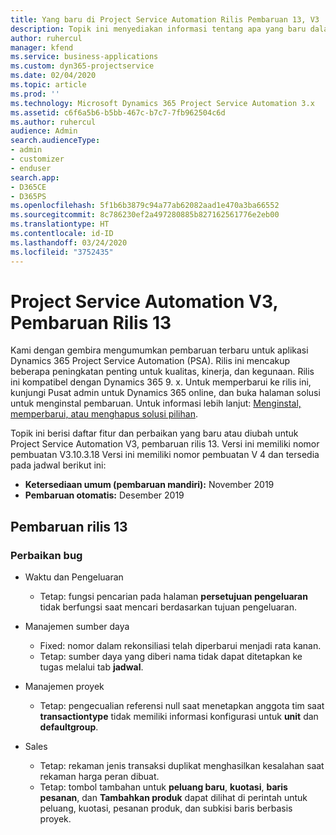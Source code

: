 ```yaml
---
title: Yang baru di Project Service Automation Rilis Pembaruan 13, V3
description: Topik ini menyediakan informasi tentang apa yang baru dalam Project Service Automation Rilis Pembaruan 13, V3.
author: ruhercul
manager: kfend
ms.service: business-applications
ms.custom: dyn365-projectservice
ms.date: 02/04/2020
ms.topic: article
ms.prod: ''
ms.technology: Microsoft Dynamics 365 Project Service Automation 3.x
ms.assetid: c6f6a5b6-b5bb-467c-b7c7-7fb962504c6d
ms.author: ruhercul
audience: Admin
search.audienceType:
- admin
- customizer
- enduser
search.app:
- D365CE
- D365PS
ms.openlocfilehash: 5f1b6b3879c94a77ab62082aad1e470a3ba66552
ms.sourcegitcommit: 8c786230ef2a497280885b827162561776e2eb00
ms.translationtype: HT
ms.contentlocale: id-ID
ms.lasthandoff: 03/24/2020
ms.locfileid: "3752435"
---
```

# <a name="project-service-automation-v3-update-release-13"></a>Project Service Automation V3, Pembaruan Rilis 13
Kami dengan gembira mengumumkan pembaruan terbaru untuk aplikasi Dynamics 365 Project Service Automation (PSA). Rilis ini mencakup beberapa peningkatan penting untuk kualitas, kinerja, dan kegunaan. Rilis ini kompatibel dengan Dynamics 365 9. x. Untuk memperbarui ke rilis ini, kunjungi Pusat admin untuk Dynamics 365 online, dan buka halaman solusi untuk menginstal pembaruan. Untuk informasi lebih lanjut: [Menginstal, memperbarui, atau menghapus solusi pilihan](https://docs.microsoft.com/power-platform/admin/install-remove-preferred-solution).

Topik ini berisi daftar fitur dan perbaikan yang baru atau diubah untuk Project Service Automation V3, pembaruan rilis 13. Versi ini memiliki nomor pembuatan V3.10.3.18 Versi ini memiliki nomor pembuatan V 4 dan tersedia pada jadwal berikut ini:

- **Ketersediaan umum (pembaruan mandiri):** November 2019
- **Pembaruan otomatis:** Desember 2019


## <a name="update-release-13"></a>Pembaruan rilis 13 

### <a name="bug-fixes"></a>Perbaikan bug

- Waktu dan Pengeluaran

     - Tetap: fungsi pencarian pada halaman **persetujuan pengeluaran** tidak berfungsi saat mencari berdasarkan tujuan pengeluaran.

- Manajemen sumber daya

     - Fixed: nomor dalam rekonsiliasi telah diperbarui menjadi rata kanan.
     - Tetap: sumber daya yang diberi nama tidak dapat ditetapkan ke tugas melalui tab **jadwal**.

- Manajemen proyek

     - Tetap: pengecualian referensi null saat menetapkan anggota tim saat **transactiontype** tidak memiliki informasi konfigurasi untuk **unit** dan **defaultgroup**.

- Sales

     - Tetap: rekaman jenis transaksi duplikat menghasilkan kesalahan saat rekaman harga peran dibuat.
     - Tetap: tombol tambahan untuk **peluang baru**, **kuotasi**, **baris pesanan**, dan **Tambahkan produk** dapat dilihat di perintah untuk peluang, kuotasi, pesanan produk, dan subkisi baris berbasis proyek.


